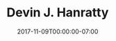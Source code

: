 ---
title: Devin J. Hanratty
date: 2017-11-09T00:00:00-07:00
tags:
  - eagle
description:
draft: false
---